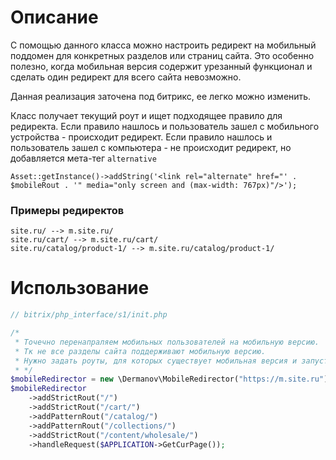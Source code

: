 # Описание
С помощью данного класса можно настроить редирект на мобильный поддомен для конкретных разделов или страниц сайта.
Это особенно полезно, когда мобильная версия содержит урезанный функционал и сделать один редирект для всего сайта невозможно.

Данная реализация заточена под битрикс, ее легко можно изменить.

Класс получает текущий роут и ищет подходящее правило для редиректа. 
Если правило нашлось и пользователь зашел с мобильного устройства - происходит редирект.
Если правило нашлось и пользователь зашел с компьютера - не происходит редирект, но добавляется мета-тег `alternative`
```
Asset::getInstance()->addString('<link rel="alternate" href="' . $mobileRout . '" media="only screen and (max-width: 767px)"/>');
```

### Примеры редиректов
```
site.ru/ --> m.site.ru/
site.ru/cart/ --> m.site.ru/cart/
site.ru/catalog/product-1/ --> m.site.ru/catalog/product-1/
```

# Использование

```php
// bitrix/php_interface/s1/init.php

/*
 * Точечно перенапраляем мобильных пользователей на мобильную версию.
 * Тк не все разделы сайта поддерживают мобильную версию.
 * Нужно задать роуты, для которых существует мобильная версия и запустить обработку запроса.
 * */
$mobileRedirector = new \Dermanov\MobileRedirector("https://m.site.ru");
$mobileRedirector
    ->addStrictRout("/")
    ->addStrictRout("/cart/")
    ->addPatternRout("/catalog/")
    ->addPatternRout("/collections/")
    ->addStrictRout("/content/wholesale/")
    ->handleRequest($APPLICATION->GetCurPage());
```